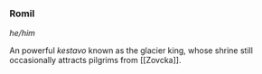 ### Romil
*he/him*

An powerful *kestavo* known as the glacier king, whose shrine still occasionally attracts pilgrims from [[Zovcka]].

